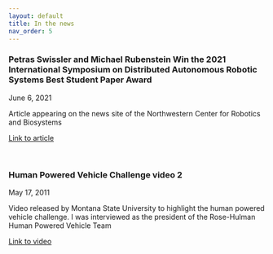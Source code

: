 ```yaml
---
layout: default
title: In the news
nav_order: 5
---
```


### Petras Swissler and Michael Rubenstein Win the 2021 International Symposium on Distributed Autonomous Robotic Systems Best Student Paper Award

June 6, 2021

Article appearing on the news site of the Northwestern Center for Robotics and Biosystems

[Link to article](https://robotics.northwestern.edu/news-events/articles/2021/petras-swissler-and-michael-rubenstein-win-the-2021-international-symposium-on-distributed-autonomous-robotic-systems-best-student-paper-award.html)

&nbsp;
&nbsp;

### Human Powered Vehicle Challenge video 2

May 17, 2011

Video released by Montana State University to highlight the human powered vehicle challenge. I was interviewed as the president of the Rose-Hulman Human Powered Vehicle Team 

[Link to video](https://www.youtube.com/watch?v=R40MS2UNmpA)
